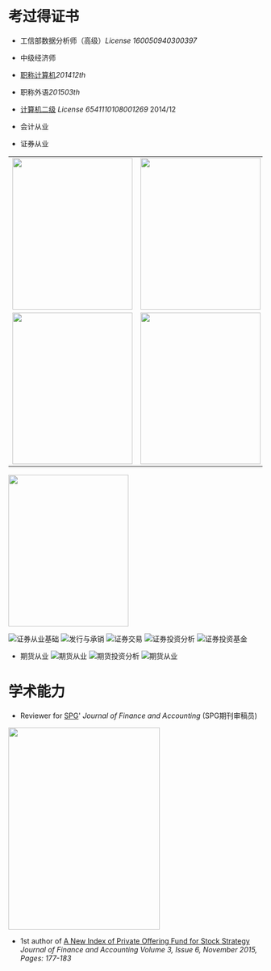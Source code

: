# 考过得证书
- 工信部数据分析师（高级）*License 160050940300397*

- 中级经济师

- [职称计算机](http://www.bjrbj.gov.cn/kwscore/login/notsign.htm)*201412th*

- 职称外语*201503th*

- [计算机二级](
http://chaxun.neea.edu.cn/examcenter/query.cn?op=doQueryResults&pram=certi)
*License 6541110108001269* 2014/12

- 会计从业

- 证券从业


<table >
<tr><td>  <img width="238" height="300"  src="http://i.imgur.com/CB6npA4.png"></td><td>  <img width="238" height="300"  src="http://i.imgur.com/CB6npA4.png"></td><td>  <img width="238" height="300"  src="http://i.imgur.com/CB6npA4.png"></td></tr>

 <tr><td>  <img width="238" height="300"  src="http://i.imgur.com/CB6npA4.png"></td><td>  <img width="238" height="300"  src="http://i.imgur.com/CB6npA4.png"></td><td></td></tr>
</table>
  <img width="238" height="300"  src="http://i.imgur.com/CB6npA4.png">

![证券从业基础](http://i.imgur.com/CB6npA4.png)
![发行与承销](http://i.imgur.com/cFX0Vdv.png)
![证券交易](http://i.imgur.com/eoyBrKN.png)
![证券投资分析](http://i.imgur.com/Zv7BOj5.png)
![证券投资基金](http://i.imgur.com/ATUQij2.png)

- 期货从业
![期货从业](http://i.imgur.com/kTW0n2v.png)
![期货投资分析](http://i.imgur.com/bIX81uc.png)
![期货从业](http://i.imgur.com/JUXPb9G.jpg)

# 学术能力

-  Reviewer for [SPG](http://www.sciencepublishinggroup.com/)' *Journal of Finance and Accounting*
(SPG期刊审稿员)

  <img width="300" height="400" src="http://i.imgur.com/0yp285G.jpg">

- 1st author of [A New Index of Private Offering Fund for Stock Strategy](
http://article.sciencepublishinggroup.com/html/10.11648.j.jfa.20150306.12.html#paper-keywords)
*Journal of Finance and Accounting
Volume 3, Issue 6, November 2015, Pages: 177-183*
